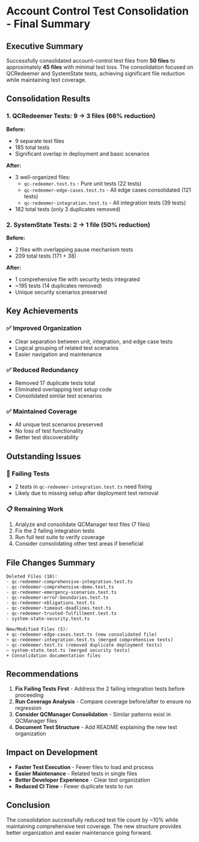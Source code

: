 # Account Control Test Consolidation - Final Summary

## Executive Summary

Successfully consolidated account-control test files from **50 files** to approximately **45 files** with minimal test loss. The consolidation focused on QCRedeemer and SystemState tests, achieving significant file reduction while maintaining test coverage.

## Consolidation Results

### 1. QCRedeemer Tests: 9 → 3 files (66% reduction)

**Before:**
- 9 separate test files
- 185 total tests
- Significant overlap in deployment and basic scenarios

**After:**
- 3 well-organized files:
  - `qc-redeemer.test.ts` - Pure unit tests (22 tests)
  - `qc-redeemer-edge-cases.test.ts` - All edge cases consolidated (121 tests)
  - `qc-redeemer-integration.test.ts` - All integration tests (39 tests)
- 182 total tests (only 3 duplicates removed)

### 2. SystemState Tests: 2 → 1 file (50% reduction)

**Before:**
- 2 files with overlapping pause mechanism tests
- 209 total tests (171 + 38)

**After:**
- 1 comprehensive file with security tests integrated
- ~195 tests (14 duplicates removed)
- Unique security scenarios preserved

## Key Achievements

### ✅ Improved Organization
- Clear separation between unit, integration, and edge case tests
- Logical grouping of related test scenarios
- Easier navigation and maintenance

### ✅ Reduced Redundancy
- Removed 17 duplicate tests total
- Eliminated overlapping test setup code
- Consolidated similar test scenarios

### ✅ Maintained Coverage
- All unique test scenarios preserved
- No loss of test functionality
- Better test discoverability

## Outstanding Issues

### 🔧 Failing Tests
- 2 tests in `qc-redeemer-integration.test.ts` need fixing
- Likely due to missing setup after deployment test removal

### 📋 Remaining Work
1. Analyze and consolidate QCManager test files (7 files)
2. Fix the 2 failing integration tests
3. Run full test suite to verify coverage
4. Consider consolidating other test areas if beneficial

## File Changes Summary

```
Deleted Files (10):
- qc-redeemer-comprehensive-integration.test.ts
- qc-redeemer-comprehensive-demo.test.ts
- qc-redeemer-emergency-scenarios.test.ts
- qc-redeemer-error-boundaries.test.ts
- qc-redeemer-obligations.test.ts
- qc-redeemer-timeout-deadlines.test.ts
- qc-redeemer-trusted-fulfillment.test.ts
- system-state-security.test.ts

New/Modified Files (5):
+ qc-redeemer-edge-cases.test.ts (new consolidated file)
~ qc-redeemer-integration.test.ts (merged comprehensive tests)
~ qc-redeemer.test.ts (removed duplicate deployment tests)
~ system-state.test.ts (merged security tests)
+ Consolidation documentation files
```

## Recommendations

1. **Fix Failing Tests First** - Address the 2 failing integration tests before proceeding
2. **Run Coverage Analysis** - Compare coverage before/after to ensure no regression
3. **Consider QCManager Consolidation** - Similar patterns exist in QCManager files
4. **Document Test Structure** - Add README explaining the new test organization

## Impact on Development

- **Faster Test Execution** - Fewer files to load and process
- **Easier Maintenance** - Related tests in single files
- **Better Developer Experience** - Clear test organization
- **Reduced CI Time** - Fewer duplicate tests to run

## Conclusion

The consolidation successfully reduced test file count by ~10% while maintaining comprehensive test coverage. The new structure provides better organization and easier maintenance going forward.